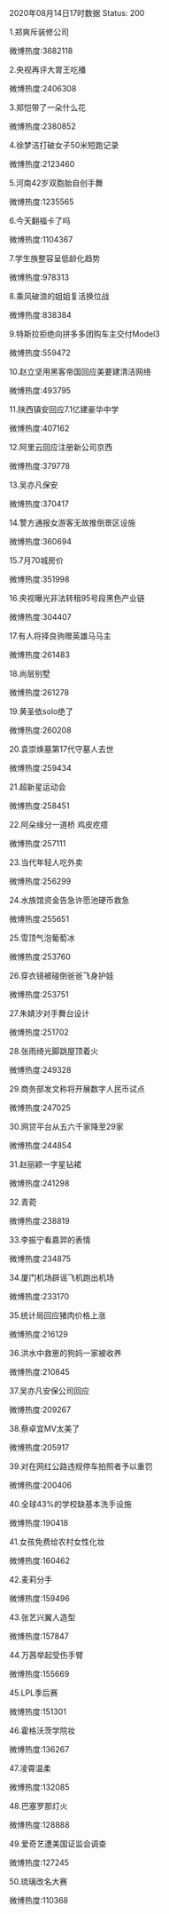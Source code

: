 2020年08月14日17时数据
Status: 200

1.郑爽斥装修公司

微博热度:3682118

2.央视再评大胃王吃播

微博热度:2406308

3.郑恺带了一朵什么花

微博热度:2380852

4.徐梦洁打破女子50米短跑记录

微博热度:2123460

5.河南42岁双胞胎自创手舞

微博热度:1235565

6.今天翻福卡了吗

微博热度:1104367

7.学生族整容呈低龄化趋势

微博热度:978313

8.乘风破浪的姐姐复活换位战

微博热度:838384

9.特斯拉拒绝向拼多多团购车主交付Model3

微博热度:559472

10.赵立坚用黑客帝国回应美要建清洁网络

微博热度:493795

11.陕西镇安回应7.1亿建豪华中学

微博热度:407162

12.阿里云回应注册新公司京西

微博热度:379778

13.吴亦凡保安

微博热度:370417

14.警方通报女游客无故推倒景区设施

微博热度:360694

15.7月70城房价

微博热度:351998

16.央视曝光非法转租95号段黑色产业链

微博热度:304407

17.有人将择良驹赠英雄马马主

微博热度:261483

18.尚层别墅

微博热度:261278

19.黄圣依solo绝了

微博热度:260208

20.袁崇焕墓第17代守墓人去世

微博热度:259434

21.超新星运动会

微博热度:258451

22.阿朵缘分一道桥 鸡皮疙瘩

微博热度:257111

23.当代年轻人吃外卖

微博热度:256299

24.水族馆资金告急许愿池硬币救急

微博热度:255651

25.雪顶气泡葡萄冰

微博热度:253760

26.穿衣镜被碰倒爸爸飞身护娃

微博热度:253751

27.朱婧汐对手舞台设计

微博热度:251702

28.张雨绮光脚跳屋顶着火

微博热度:249328

29.商务部发文称将开展数字人民币试点

微博热度:247025

30.网贷平台从五六千家降至29家

微博热度:244854

31.赵丽颖一字星钻裙

微博热度:241298

32.青菀

微博热度:238819

33.李振宁看嘉羿的表情

微博热度:234875

34.厦门机场辟谣飞机跑出机场

微博热度:233170

35.统计局回应猪肉价格上涨

微博热度:216129

36.洪水中救崽的狗妈一家被收养

微博热度:210845

37.吴亦凡安保公司回应

微博热度:209267

38.蔡卓宜MV太美了

微博热度:205917

39.对在网红公路违规停车拍照者予以重罚

微博热度:200406

40.全球43%的学校缺基本洗手设施

微博热度:190418

41.女孩免费给农村女性化妆

微博热度:160462

42.麦莉分手

微博热度:159496

43.张艺兴翼人造型

微博热度:157847

44.万茜举起受伤手臂

微博热度:155669

45.LPL季后赛

微博热度:151301

46.霍格沃茨学院妆

微博热度:136267

47.凌霄温柔

微博热度:132085

48.巴塞罗那灯火

微博热度:128888

49.爱奇艺遭美国证监会调查

微博热度:127245

50.琉璃改名大赛

微博热度:110368

